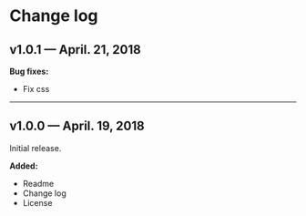 ﻿# Change log

## v1.0.1 — April. 21, 2018

**Bug fixes:**
- Fix css

---

## v1.0.0 — April. 19, 2018

Initial release.

**Added:**
- Readme
- Change log
- License